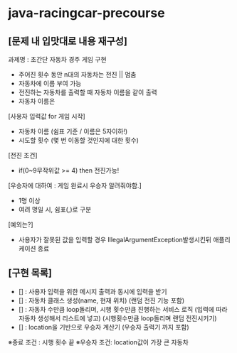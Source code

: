 # java-racingcar-precourse

## **[문제 내 입맛대로 내용 재구성]**
과제명 : 초간단 자동차 경주 게임 구현

- 주어진 횟수 동안 n대의 자동차는 전진 || 멈춤
- 자동차에 이름 부여 가능
- 전진하는 자동차를 출력할 때 자동차 이름을 같이 출력
- 자동차 이름은

[사용자 입력값 for 게임 시작]
- 자동차 이름
  (쉼표 기준  /  이름은 5자이하!)
- 시도할 횟수
  (몇 번 이동할 것인지에 대한 횟수)

[전진 조건]
- if(0~9무작위값 >= 4) then 전진가능!

[우승자에 대하여 : 게임 완료시 우승자 알려줘야함.]
- 1명 이상
- 여려 명일 시, 쉼표(,)로 구분

[예외는?]
- 사용자가 잘못된 값을 입력할 경우 IllegalArgumentException발생시킨뒤 애플리케이션 종료

## [구현 목록]
- [] : 사용자 입력을 위한 메시지 출력과 동시에 입력을 받기
- [] : 자동차 클래스 생성(name, 현재 위치)
    (랜덤 전진 기능 포함)
- [] : 자동차 수만큼 loop돌리며, 시행 횟수만큼 진행하는 서비스 로직
  (입력에 따라 자동차 생성해서 리스트에 넣고)
  (시행횟수만큼 loop돌리며 랜덤 전진시키기)
- [] : location을 기반으로 우승자 계산기
  (우승자 출력기 까지 포함)

※종료 조건  : 시행 횟수 끝
※우승자 조건: location값이 가장 큰 자동차